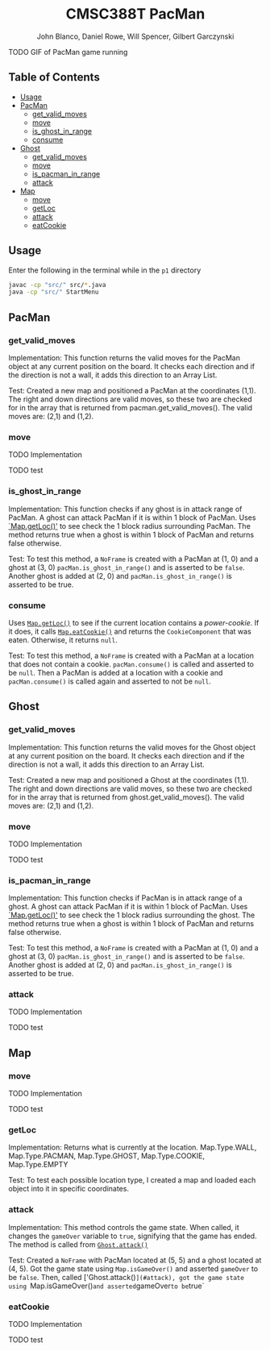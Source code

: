 <h1 align="center">CMSC388T PacMan</h1>

<p align="center">John Blanco, Daniel Rowe, Will Spencer, Gilbert Garczynski<p>

TODO GIF of PacMan game running

## Table of Contents <!-- omit in toc -->

- [Usage](#usage)
- [PacMan](#pacman)
  - [get_valid_moves](#get_valid_moves)
  - [move](#move)
  - [is_ghost_in_range](#is_ghost_in_range)
  - [consume](#consume)
- [Ghost](#ghost)
  - [get_valid_moves](#get_valid_moves-1)
  - [move](#move-1)
  - [is_pacman_in_range](#is_pacman_in_range)
  - [attack](#attack)
- [Map](#map)
  - [move](#move-2)
  - [getLoc](#getloc)
  - [attack](#attack-1)
  - [eatCookie](#eatcookie)

## Usage

Enter the following in the terminal while in the `p1` directory

```bash
javac -cp "src/" src/*.java
java -cp "src/" StartMenu
```

## PacMan

### get_valid_moves

Implementation: 
This function returns the valid moves for the PacMan object at any current position on the board.  It checks each direction and if the direction is not a wall, it adds this direction to an Array List. 

Test:
Created a new map and positioned a PacMan at the coordinates (1,1).  The right and down directions are valid moves, so these two are checked for in the array that is returned from pacman.get_valid_moves().  The valid moves are: (2,1) and (1,2).


### move

TODO Implementation

TODO test

### is_ghost_in_range

Implementation:
This function checks if any ghost is in attack range of PacMan. A ghost can attack PacMan if it is within 1 block of PacMan. Uses [`Map.getLoc()'](#getloc) to see check the 1 block radius surrounding PacMan. The method returns true when a ghost is within 1 block of PacMan and returns false otherwise.

Test:
To test this method, a `NoFrame` is created with a PacMan at (1, 0) and a ghost at (3, 0) `pacMan.is_ghost_in_range()` and is asserted to be `false`. Another ghost is added at (2, 0) and `pacMan.is_ghost_in_range()` is asserted to be true. 

### consume

Uses [`Map.getLoc()`](#getloc) to see if the current location contains a *power-cookie*. If it does, it calls [`Map.eatCookie()`](#eatcookie) and returns the `CookieComponent` that was eaten. Otherwise, it returns `null`.

Test:
To test this method, a `NoFrame` is created with a PacMan at a location that does not contain a cookie. `pacMan.consume()` is called and asserted to be `null`. Then a PacMan is added at a location with a cookie and `pacMan.consume()` is called again and asserted to not be `null`.

## Ghost

### get_valid_moves

Implementation:
This function returns the valid moves for the Ghost object at any current position on the board.  It checks each direction and if the direction is not a wall, it adds this direction to an Array List. 

Test:
Created a new map and positioned a Ghost at the coordinates (1,1).  The right and down directions are valid moves, so these two are checked for in the array that is returned from ghost.get_valid_moves().  The valid moves are: (2,1) and (1,2).


### move

TODO Implementation

TODO test

### is_pacman_in_range

Implementation:
This function checks if PacMan is in attack range of a ghost. A ghost can attack PacMan if it is within 1 block of PacMan. Uses [`Map.getLoc()'](#getloc) to see check the 1 block radius surrounding the ghost. The method returns true when a ghost is within 1 block of PacMan and returns false otherwise.

Test:
To test this method, a `NoFrame` is created with a PacMan at (1, 0) and a ghost at (3, 0) `pacMan.is_ghost_in_range()` and is asserted to be `false`. Another ghost is added at (2, 0) and `pacMan.is_ghost_in_range()` is asserted to be true.

### attack

TODO Implementation

TODO test

## Map

### move

TODO Implementation

TODO test

### getLoc

Implementation:
Returns what is currently at the location.  Map.Type.WALL, Map.Type.PACMAN, Map.Type.GHOST, Map.Type.COOKIE, Map.Type.EMPTY

Test:
To test each possible location type, I created a map and loaded each object into it in specific coordinates.  


### attack

Implementation:
This method controls the game state. When called, it changes the `gameOver` variable to `true`, signifying that the game has ended. The method is called from [`Ghost.attack()`](#attack) 

Test:
Created a `NoFrame` with PacMan located at (5, 5) and a ghost located at (4, 5). Got the game state using `Map.isGameOver()` and asserted `gameOver` to be `false`. Then, called ['Ghost.attack()`](#attack), got the game state using `Map.isGameOver()` and asserted `gameOver` to be `true` 

### eatCookie

TODO Implementation

TODO test
